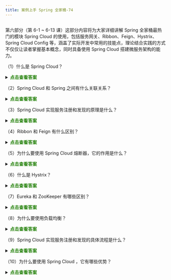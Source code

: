 ```yaml
---
title: 案例上手 Spring 全家桶-74
---
```

<article id="topicContainer" class="column_content"><h2 class="topic_title"></h2><div><p>第六部分（第 6-1 ~ 6-13 课）这部分内容将为大家详细讲解 Spring 全家桶最热门的模块 Spring Cloud 的使用，包括服务网关、Ribbon、Feign、Hystrix、Spring Cloud Config 等，涵盖了实际开发中常用的技能点，理论结合实践的方式不仅仅让读者掌握基本概念，同时具备使用 Spring Cloud 搭建微服务架构的能力。</p>
<p>（1）什么是 Spring Cloud？</p>
<p><details stylecolor=red>
    <summary><b><font color=207f06>点击查看答案</font></b></summary>
    <p></p>
<ul>
<li>Spring Cloud 基于 Spring Boot 使得整体的开发、配置、部署都非常方便，可快速搭建基于微服务的分布式应用，Spring Cloud 相当于微服务各组件的集大成者。</li>
<li>Spring Boot 和 Spring Cloud 的关系可大致理解为，Spring Boot 快速搭建基础系统，Spring Cloud 在此基础上实现分布式系统中的公共组件，如服务注册、服务发现、配置管理、熔断器、控制总线等，服务调用方式是基于 REST API，整合了各种成熟的产品和架构。</p><dl>
    <dt></dt>
    <dd></dd></dl></details></li>
</ul>
<p>（2）Spring Cloud 和 Spring 之间有什么关联关系？</p>
<p><details stylecolor=red>
    <summary><b><font color=207f06>点击查看答案</font></b></summary>
    <p>Spring Cloud 是一系列框架的有序集合，它利用 Spring Boot 的开发便利性巧妙地简化了分布式系统基础设施的开发。服务发现注册、配置中心、消息总线、负载均衡、断路器、数据监控等，都可以用 Spring Boot 的开发风格做到一键启动和部署。为了解决微服务架构中服务治理而提供的具备一系列功能的开发框架，并且 Spring Cloud 是完全基于 Spring Boot 进行开发的，Spring Cloud 利用 Spring Boot 特性整合了开源行业中优秀的组件，整体对外提供了一套在微服务架构中服务治理的解决方案。</p>
    <dl>
        <dt></dt>
        <dd></dd></dl>
</details></p>
<p>（3）Spring Cloud 实现服务注册和发现的原理是什么？</p>
<p><details stylecolor=red>
    <summary><b><font color=207f06>点击查看答案</font></b></summary>
    <p></p>
<ul>
<li>服务在发布时指定对应的服务名（服务名包括了 IP 地址和端口）将服务注册到注册中心（Eureka 或者 Zookeeper）这一过程是 Spring Cloud 自动实现的，只需要在 main 方法添加 @EnableDisscoveryClient 即可，同一个服务修改端口就可以启动多个实例。</li>
<li>调用方法：传递服务名称通过注册中心获取所有的可用实例，通过负载均衡策略调用（Ribbon 和 Feign）对应的服务。</p><dl>
    <dt></dt>
    <dd></dd></dl></details></li>
</ul>
<p>（4）Ribbon 和 Feign 有什么区别？</p>
<p><details stylecolor=red>
    <summary><b><font color=207f06>点击查看答案</font></b></summary>
    <p>Ribbon 和 Feign 都是用于调用其他服务的，不过方式不同。</p>
<ul>
<li>启动类使用的注解不同，Ribbon 使用的是 @RibbonClient，Feign 用的是 @EnableFeignClients。</li>
<li>服务的指定位置不同，Ribbon 是在 @RibbonClient 注解上声明，Feign 则是在定义抽象方法的接口上使用 @FeignClient 声明。</li>
<li>调用方式不同，Ribbon 需要自己构建 HTTP 请求，模拟 HTTP 请求然后使用 RestTemplate 发送给其他服务，步骤相当繁琐。</li>
</ul>
<p>Feign 则是在 Ribbon 的基础上进行了一次改进，采用接口的方式，将需要调用的其他服务的方法定义成抽象方法即可。不需要自己构建 HTTP 请求，不过要注意的是抽象方法的注解、方法签名要和提供服务的方法完全一致。</p>
    <dl>
        <dt></dt>
        <dd></dd></dl>
</details></p>
<p>（5）为什么要使用 Spring Cloud 熔断器，它的作用是什么？</p>
<p><details stylecolor=red>
    <summary><b><font color=207f06>点击查看答案</font></b></summary>
    <p>当一个服务调用另一个服务，由于网络原因或者自身原因出现问题时 ，调用者就会等待被调者的响应，当更多的服务请求到这些资源时，导致更多的请求等待，这样就会发生连锁效应，断路器就是解决这一问题的。</p>
<p>断路器的状态有以下几种：</p>
<ul>
<li>完全打开：一定时间内，达到一定的次数无法调用，并且多次检测没有恢复的迹象，断路器完全打开，那么下次的请求不会请求到该服务。</li>
<li>半开：短时间内有恢复迹象，断路器会将部分请求发送给服务，当能正常调用时，断路器关闭。</li>
<li>关闭：服务一直处于正常状态，能正常调用，断路器关闭。</p><dl>
    <dt></dt>
    <dd></dd></dl></details></li>
</ul>
<p>（6）什么是 Hystrix？</p>
<p><details stylecolor=red>
    <summary><b><font color=207f06>点击查看答案</font></b></summary>
    <p>Hystrix 是一个延迟和容错库，旨在隔离远程系统，服务和第三方库的访问点，当出现故障是不可避免的故障时，停止级联故障并在复杂的分布式系统中实现弹性。通常对于使用微服务架构开发的系统，涉及到许多微服务，这些微服务彼此协作， 随着微服务数量的增加，这个问题变得更加复杂。我们将使用 Hystrix 的 Fallback 方法来处理，假设由于某种原因，公开的服务接口抛出异常，我们在这种情况下使用 Hystrix 定义一个回退方法。这种后备方法应该具有与公开服务相同的返回类型，如果暴露服务中出现异常，回退方法将返回对应信息。</p>
    <dl>
        <dt></dt>
        <dd></dd></dl>
</details></p>
<p>（7）Eureka 和 ZooKeeper 有哪些区别？</p>
<p><details stylecolor=red>
    <summary><b><font color=207f06>点击查看答案</font></b></summary>
    <p></p>
<ul>
<li>Eureka 不再从注册列表移除因长时间没收到心跳而应该过期的服务；Eureka 仍然能够接受新服务的注册和查询请求，但是不会被同步到其他节点（高可用）；当网络稳定时，当前实例新的注册信息会被同步到其他节点中（最终一致性）；Eureka 可以很好的应对因网络故障导致部分节点失去联系的情况，而不会像 ZooKeeper 一样使得整个注册系统瘫痪。</li>
<li>ZooKeeper 有 Leader 和 Follower 角色，Eureka 各个节点平等。ZooKeeper 采用过半数存活原则，Eureka 采用自我保护机制解决分区问题。</p><dl>
    <dt></dt>
    <dd></dd></dl></details></li>
</ul>
<p>（8）为什么要使用负载均衡？</p>
<p><details stylecolor=red>
    <summary><b><font color=207f06>点击查看答案</font></b></summary>
    <p>在程序运行时，负载平衡可以改善跨计算机、计算机集群、网络链接、中央处理单元或磁盘驱动器等多种计算资源的工作负载分布。负载平衡旨在优化资源使用，最大化吞吐量，最小化响应时间并避免任何单一资源的过载。使用多个组件进行负载平衡而不是单个组件可能会通过冗余来提高可靠性和可用性，负载平衡通常涉及专用软件或硬件，例如多层交换机或域名系统服务器进程。</p>
    <dl>
        <dt></dt>
        <dd></dd></dl>
</details></p>
<p>（9）Spring Cloud 实现服务注册和发现的具体流程是什么？</p>
<p><details stylecolor=red>
    <summary><b><font color=207f06>点击查看答案</font></b></summary>
    <p>当我们开始一个项目时，通常在属性文件中进行所有的配置，随着越来越多的服务开发和部署，添加和修改这些属性变得更加复杂。有些服务可能会下降，而某些位置可能会发生变化，手动更改属性可能会产生问题。Eureka 服务注册和发现可以在这种情况下提供帮助，由于所有服务都在 Eureka 服务器上注册并通过调用 Eureka 服务器完成查找，因此无需处理服务地点的任何更改和处理。</p>
    <dl>
        <dt></dt>
        <dd></dd></dl>
</details></p>
<p>（10）为什么要使用 Spring Cloud ，它有哪些优势？</p>
<p><details stylecolor=red>
    <summary><b><font color=207f06>点击查看答案</font></b></summary>
    <p></p>
<ul>
<li>解决与分布式系统相关的复杂性问题，这种开销包括网络问题、延迟开销、带宽问题、安全问题。</li>
<li>服务发现—服务发现工具管理群集中的流程和服务如何查找和互相交谈，它涉及一个服务目录，在该目录中注册服务，然后能够查找并连接到该目录中的服务。</li>
<li>解决分布式系统中的冗余问题。</li>
<li>负载平衡改善跨多个计算资源的工作负荷，诸如计算机、计算机集群、网络链路、中央处理单元或磁盘驱动器的分布。</p><dl>
    <dt></dt>
    <dd></dd></dl></details></li>
</ul></div></article>